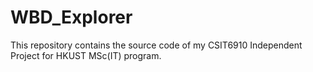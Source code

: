 # WBD_Explorer
This repository contains the source code of my CSIT6910 Independent Project for HKUST MSc(IT) program.
